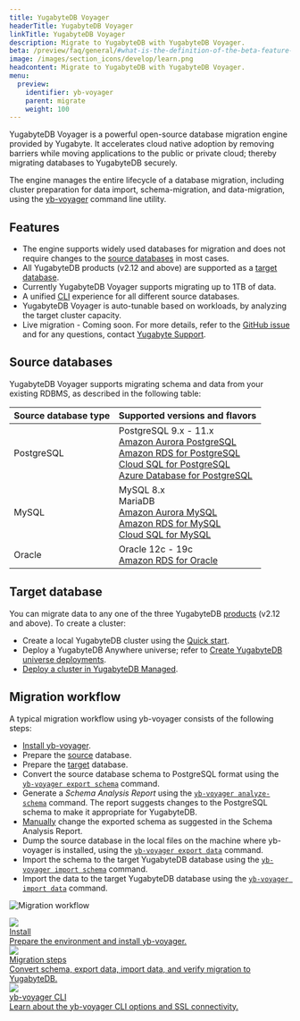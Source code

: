 ```yaml
---
title: YugabyteDB Voyager
headerTitle: YugabyteDB Voyager
linkTitle: YugabyteDB Voyager
description: Migrate to YugabyteDB with YugabyteDB Voyager.
beta: /preview/faq/general/#what-is-the-definition-of-the-beta-feature-tag
image: /images/section_icons/develop/learn.png
headcontent: Migrate to YugabyteDB with YugabyteDB Voyager.
menu:
  preview:
    identifier: yb-voyager
    parent: migrate
    weight: 100
---
```


YugabyteDB Voyager is a powerful open-source database migration engine provided by Yugabyte.
It accelerates cloud native adoption by removing barriers while moving applications to the public or private cloud; thereby migrating databases to YugabyteDB securely.

The engine manages the entire lifecycle of a database migration, including cluster preparation for data import, schema-migration, and data-migration, using the [yb-voyager](https://github.com/yugabyte/yb-voyager) command line utility.

## Features

- The engine supports widely used databases for migration and does not require changes to the [source databases](#source-databases) in most cases.
- All YugabyteDB products (v2.12 and above) are supported as a [target database](#target-database).
- Currently YugabyteDB Voyager supports migrating up to 1TB of data.
- A unified [CLI](../yb-voyager/yb-voyager-cli/) experience for all different source databases.
- YugabyteDB Voyager is auto-tunable based on workloads, by analyzing the target cluster capacity.
- Live migration - Coming soon. For more details, refer to the [GitHub issue](https://github.com/yugabyte/yb-voyager/issues/50) and for any questions, contact [Yugabyte Support](https://support.yugabyte.com/hc/en-us/requests/new).

## Source databases

YugabyteDB Voyager supports migrating schema and data from your existing RDBMS, as described in the following table:

| Source database type | Supported versions and flavors |
| :--------------------| :----------------------------------- |
| PostgreSQL | PostgreSQL 9.x - 11.x <br> [Amazon Aurora PostgreSQL](https://docs.aws.amazon.com/AmazonRDS/latest/AuroraUserGuide/Aurora.AuroraPostgreSQL.html) <br> [Amazon RDS for PostgreSQL](https://aws.amazon.com/rds/postgresql/) <br> [Cloud SQL for PostgreSQL](https://cloud.google.com/sql/docs/postgres) <br> [Azure Database for PostgreSQL](https://azure.microsoft.com/en-ca/services/postgresql/) |
| MySQL | MySQL 8.x <br> MariaDB <br> [Amazon Aurora MySQL](https://docs.aws.amazon.com/AmazonRDS/latest/AuroraUserGuide/Aurora.AuroraMySQL.html) <br> [Amazon RDS for MySQL](https://aws.amazon.com/rds/mysql/) <br> [Cloud SQL for MySQL](https://cloud.google.com/sql/docs/mysql) |
| Oracle | Oracle 12c - 19c <br> [Amazon RDS for Oracle](https://aws.amazon.com/rds/oracle/) |

## Target database

You can migrate data to any one of the three YugabyteDB [products](https://www.yugabyte.com/compare-products/) (v2.12 and above). To create a cluster:

- Create a local YugabyteDB cluster using the [Quick start](../../quick-start/).
- Deploy a YugabyteDB Anywhere universe; refer to [Create YugabyteDB universe deployments](../../yugabyte-platform/create-deployments/).
- [Deploy a cluster in YugabyteDB Managed](../../yugabyte-cloud/cloud-basics/).

## Migration workflow

A typical migration workflow using yb-voyager consists of the following steps:

- [Install yb-voyager](../yb-voyager/install-yb-voyager/#install-yb-voyager).
- Prepare the [source](../yb-voyager/migrate-steps/#prepare-the-source-database) database.
- Prepare the [target](../yb-voyager/migrate-steps/#prepare-the-target-database) database.
- Convert the source database schema to PostgreSQL format using the [`yb-voyager export schema`](../yb-voyager/migrate-steps/#export-schema) command.
- Generate a *Schema Analysis Report* using the [`yb-voyager analyze-schema`](../yb-voyager/migrate-steps/#analyze-schema) command. The report suggests changes to the PostgreSQL schema to make it appropriate for YugabyteDB.
- [Manually](../yb-voyager/migrate-steps/#manually-edit-the-schema) change the exported schema as suggested in the Schema Analysis Report.
- Dump the source database in the local files on the machine where yb-voyager is installed, using the [`yb-voyager export data`](../yb-voyager/migrate-steps/#export-data) command.
- Import the schema to the target YugabyteDB database using the [`yb-voyager import schema`](../yb-voyager/migrate-steps/#import-schema) command.
- Import the data to the target YugabyteDB database using the [`yb-voyager import data`](../yb-voyager/migrate-steps/#import-data) command.

![Migration workflow](/images/migrate/migration-workflow.png)

<div class="row">
   <div class="col-12 col-md-6 col-lg-12 col-xl-6">
    <a class="section-link icon-offset" href="install-yb-voyager/">
      <div class="head">
        <img class="icon" src="/images/section_icons/deploy/checklist.png" aria-hidden="true" />
        <div class="title">Install</div>
      </div>
      <div class="body">
        Prepare the environment and install yb-voyager.
      </div>
    </a>
  </div>

  <div class="col-12 col-md-6 col-lg-12 col-xl-6">
    <a class="section-link icon-offset" href="migrate-steps/">
      <div class="head">
       <img class="icon" src="/images/section_icons/explore/high_performance.png" aria-hidden="true" />
        <div class="title">Migration steps</div>
      </div>
      <div class="body">
        Convert schema, export data, import data, and verify migration to YugabyteDB.
      </div>
    </a>
  </div>
   <!-- <div class="col-12 col-md-6 col-lg-12 col-xl-6">
    <a class="section-link icon-offset" href="performance/">
      <div class="head">
       <img class="icon" src="/images/section_icons/explore/high_performance.png" aria-hidden="true">
        <div class="title">Performance</div>
      </div>
      <div class="body">
        Evaluate performance metrics.
      </div>
    </a>
  </div> -->
  <div class="col-12 col-md-6 col-lg-12 col-xl-6">
    <a class="section-link icon-offset" href="yb-voyager-cli/">
      <div class="head">
       <img class="icon" src="/images/section_icons/architecture/concepts.png" aria-hidden="true">
        <div class="title">yb-voyager CLI</div>
      </div>
      <div class="body">
        Learn about the yb-voyager CLI options and SSL connectivity.
      </div>
    </a>
  </div>
</div>
